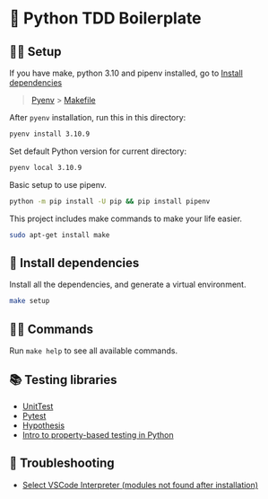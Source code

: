 # 🐍 Python TDD Boilerplate

## 🧑‍🏭 Setup

If you have make, python 3.10 and pipenv installed, go to [Install dependencies](#-install-dependencies)

> [Pyenv](https://www.wolfremium.dev/blog/python-multiple-versions) >
> [Makefile](https://hernandis.me/2017/03/20/como-hacer-un-makefile.html)

After `pyenv` installation, run this in this directory:

```bash
pyenv install 3.10.9
```

Set default Python version for current directory:

```bash
pyenv local 3.10.9
```

Basic setup to use pipenv.

```bash
python -m pip install -U pip && pip install pipenv
```

This project includes make commands to make your life easier.

```bash
sudo apt-get install make
```

## 📄 Install dependencies

Install all the dependencies, and generate a virtual environment.

```bash
make setup
```

## 🧑‍💻 Commands

Run `make help` to see all available commands.

## 📚 Testing libraries

- [UnitTest](https://docs.python.org/3/library/unittest.html)
- [Pytest](https://docs.pytest.org/en/7.1.x/getting-started.html#get-started)
- [Hypothesis](https://hypothesis.readthedocs.io/en/latest/quickstart.html)
- [Intro to property-based testing in Python](https://www.freecodecamp.org/news/intro-to-property-based-testing-in-python-6321e0c2f8b/)

## 💩 Troubleshooting

- [Select VSCode Interpreter (modules not found after installation)](https://code.visualstudio.com/docs/python/environments#_select-and-activate-an-environment)
